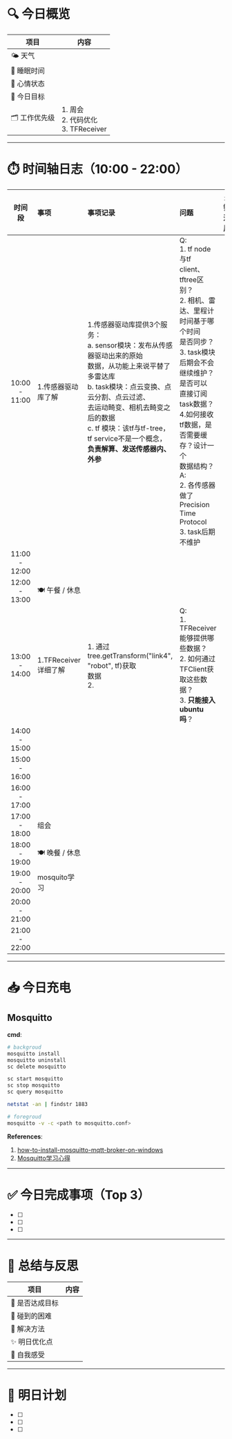 # 🔍 今日概览

| 项目        | 内容                                |
| --------- | --------------------------------- |
| 🌤️ 天气    |                                   |
| 🛌 睡眠时间   |                                   |
| 💬 心情状态   |                                   |
| 🎯 今日目标   |                                   |
| 🗂️ 工作优先级 | 1. 周会<br>2. 代码优化<br>3. TFReceiver |

---

# ⏱️ 时间轴日志（10:00 - 22:00）

|    **时间段**    | **事项**           | **事项记录**                                                                                                                                                                                  | **问题**                                                                                                                                                                                                        | **关键进展** |
| :-----------: | :--------------- | :---------------------------------------------------------------------------------------------------------------------------------------------------------------------------------------- | :------------------------------------------------------------------------------------------------------------------------------------------------------------------------------------------------------------ | :------- |
| 10:00 - 11:00 | 1.传感器驱动库了解<br>   | 1.传感器驱动库提供3个服务：<br>a. sensor模块：发布从传感器驱动出来的原始<br> 数据，从功能上来说平替了多雷达库<br> b. task模块：点云变换、点云分割、点云过滤、<br> 去运动畸变、相机去畸变之后的数据<br> c. tf 模块：该tf与tf-tree，tf service不是一个概念，<br>**负责解算、发送传感器内、外参**<br> | Q:<br>1. tf node 与tf client、tftree区别？<br>2. 相机、雷达、里程计时间基于哪个时间<br>是否同步？<br>3. task模块后期会不会继续维护？是否可以<br>直接订阅task数据？<br>4.如何接收tf数据，是否需要缓存？设计一个<br>数据结构？<br>A:<br>2. 各传感器做了Precision Time Protocol<br>3. task后期不维护 |          |
| 11:00 - 12:00 |                  |                                                                                                                                                                                           |                                                                                                                                                                                                               |          |
| 12:00 - 13:00 | 🍽️ 午餐 / 休息      |                                                                                                                                                                                           |                                                                                                                                                                                                               |          |
| 13:00 - 14:00 | 1.TFReceiver详细了解 | 1. 通过tree.getTransform("link4", "robot", tf)获取<br>数据<br>2.                                                                                                                                | Q:<br>1. TFReceiver能够提供哪些数据？<br>2. 如何通过TFClient获取这些数据？<br>3. **只能接入ubuntu吗**？                                                                                                                                 |          |
| 14:00 - 15:00 |                  |                                                                                                                                                                                           |                                                                                                                                                                                                               |          |
| 15:00 - 16:00 |                  |                                                                                                                                                                                           |                                                                                                                                                                                                               |          |
| 16:00 - 17:00 |                  |                                                                                                                                                                                           |                                                                                                                                                                                                               |          |
| 17:00 - 18:00 | 组会               |                                                                                                                                                                                           |                                                                                                                                                                                                               |          |
| 18:00 - 19:00 | 🍽️ 晚餐 / 休息      |                                                                                                                                                                                           |                                                                                                                                                                                                               |          |
| 19:00 - 20:00 | mosquito学习       |                                                                                                                                                                                           |                                                                                                                                                                                                               |          |
| 20:00 - 21:00 |                  |                                                                                                                                                                                           |                                                                                                                                                                                                               |          |
| 21:00 - 22:00 |                  |                                                                                                                                                                                           |                                                                                                                                                                                                               |          |

---
# 📥 今日充电

## Mosquitto
 **cmd**:
```bash
# backgroud
mosquitto install
mosquitto uninstall
sc delete mosquitto

sc start mosquitto
sc stop mosquitto
sc query mosquitto

netstat -an | findstr 1883

# foregroud
mosquitto -v -c <path to mosquitto.conf>
```

**References**:
1. [how-to-install-mosquitto-mqtt-broker-on-windows](https://cedalo.com/blog/how-to-install-mosquitto-mqtt-broker-on-windows/)
2. [Mosquitto学习心得](https://www.bilibili.com/video/BV1iL411h7HY?spm_id_from=333.788.videopod.episodes&vd_source=ca57ff13f14c6081a999b764e6f075ec&p=3)

---
# ✅ 今日完成事项（Top 3）

- [ ] 
- [ ] 
- [ ] 

---

# 🧠 总结与反思

| 项目           | 内容                         |
|----------------|------------------------------|
| 🎯 是否达成目标 |                              |
| 🧱 碰到的困难   |                              |
| 🧰 解决方法     |                              |
| ✨ 明日优化点   |                              |
| 💭 自我感受     |                              |

---

# 📌 明日计划

- [ ] 
- [ ] 
- [ ] 


